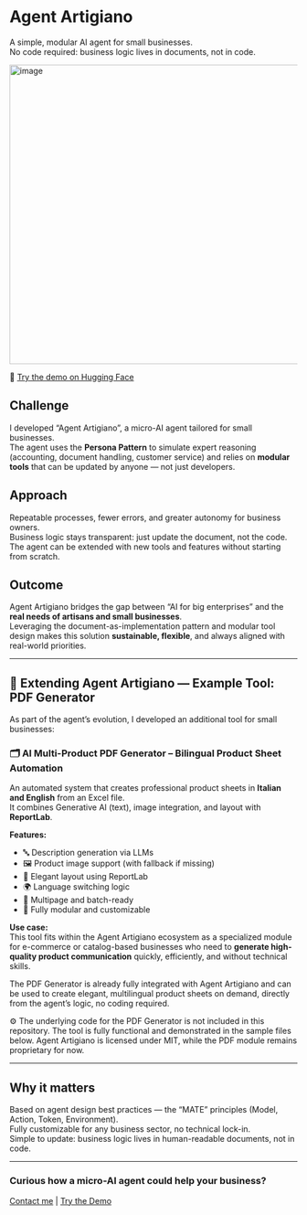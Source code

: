 # Agent Artigiano
A simple, modular AI agent for small businesses.  
No code required: business logic lives in documents, not in code.

<img width="744" height="524" alt="image" src="https://github.com/user-attachments/assets/86c537d3-678e-4426-b7e1-53877fdbe957" />

🔗 [Try the demo on Hugging Face](https://huggingface.co/spaces/virginialevy/artigiano-smart)


## Challenge  
I developed “Agent Artigiano”, a micro-AI agent tailored for small businesses.  
The agent uses the **Persona Pattern** to simulate expert reasoning (accounting, document handling, customer service) and relies on **modular tools** that can be updated by anyone — not just developers.

## Approach  
Repeatable processes, fewer errors, and greater autonomy for business owners.  
Business logic stays transparent: just update the document, not the code.  
The agent can be extended with new tools and features without starting from scratch.

## Outcome  
Agent Artigiano bridges the gap between “AI for big enterprises” and the **real needs of artisans and small businesses**.  
Leveraging the document-as-implementation pattern and modular tool design makes this solution **sustainable, flexible**, and always aligned with real-world priorities.

---

## 🔧 Extending Agent Artigiano — Example Tool: PDF Generator  
As part of the agent’s evolution, I developed an additional tool for small businesses:  

### 🗂️ AI Multi-Product PDF Generator – Bilingual Product Sheet Automation  
An automated system that creates professional product sheets in **Italian and English** from an Excel file.  
It combines Generative AI (text), image integration, and layout with **ReportLab**.

**Features:**
- 🔤 Description generation via LLMs  
- 🖼️ Product image support (with fallback if missing)  
- 🧾 Elegant layout using ReportLab  
- 🌍 Language switching logic  
- 📄 Multipage and batch-ready  
- 🧩 Fully modular and customizable  

**Use case:**  
This tool fits within the Agent Artigiano ecosystem as a specialized module for e-commerce or catalog-based businesses who need to **generate high-quality product communication** quickly, efficiently, and without technical skills.

The PDF Generator is already fully integrated with Agent Artigiano and can be used to create elegant, multilingual product sheets on demand, directly from the agent’s logic, no coding required.

⚙️ The underlying code for the PDF Generator is not included in this repository.
The tool is fully functional and demonstrated in the sample files below.
Agent Artigiano is licensed under MIT, while the PDF module remains proprietary for now.

---

## Why it matters  
Based on agent design best practices — the “MATE” principles (Model, Action, Token, Environment).  
Fully customizable for any business sector, no technical lock-in.  
Simple to update: business logic lives in human-readable documents, not in code.

---

### Curious how a micro-AI agent could help your business?  
[Contact me](https://www.linkedin.com/in/virginia-levy-abulafia/) | [Try the Demo](https://huggingface.co/spaces/virginialevy/artigiano-smart)
